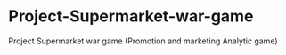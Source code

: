 # Project-Supermarket-war-game
Project Supermarket war game (Promotion and marketing Analytic game)
